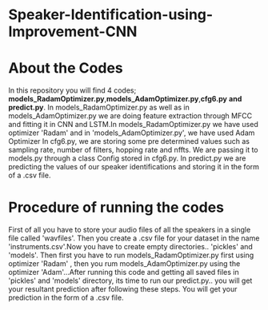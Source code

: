 # Speaker-Identification-using-Improvement-CNN

# About the Codes
In this repository you will find 4 codes; **models_RadamOptimizer.py**,**models_AdamOptimizer.py**,**cfg6.py** **and** **predict.py**. In models_RadamOptimizer.py as well as in models_AdamOptimizer.py we are doing feature extraction through MFCC and fitting it in CNN and LSTM.In models_RadamOptimizer.py we have used optimizer 'Radam' and in 'models_AdamOptimizer.py', we have used Adam Optimizer  In cfg6.py, we are storing some pre determined values such as sampling rate, number of filters, hopping rate and nffts. We are passing it to models.py through a class Config stored in cfg6.py. In predict.py we are predicting the values of our speaker identifications and storing it in the form of a .csv file.  



# Procedure of running the codes
First of all you have to store your audio files of all the speakers in a single file called 'wavfiles'. Then you create a .csv file for your dataset in the name 'instruments.csv'.Now you have to create empty directories.. 'pickles' and 'models'. Then first you have to run models_RadamOptimizer.py first using optimizer 'Radam' , then you rum models_AdamOptimizer.py using the optimizer 'Adam'...After running this code and getting all saved files in 'pickles' and 'models' directory, its time to run our predict.py.. you will get your resultant prediction after following these steps. You will get your prediction in the form of a .csv file.
